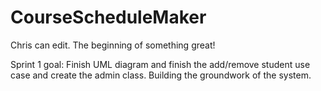 # CourseScheduleMaker
Chris can edit.
The beginning of something great!

Sprint 1 goal: Finish UML diagram and finish the add/remove student use case and create the admin class. Building the groundwork of the system.